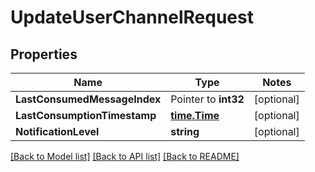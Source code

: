 # UpdateUserChannelRequest

## Properties
Name | Type | Notes
------------ | ------------- | -------------
**LastConsumedMessageIndex** | Pointer to **int32** | [optional] 
**LastConsumptionTimestamp** | [**time.Time**](time.Time.md) | [optional] 
**NotificationLevel** | **string** | [optional] 

[[Back to Model list]](../README.md#documentation-for-models) [[Back to API list]](../README.md#documentation-for-api-endpoints) [[Back to README]](../README.md)


